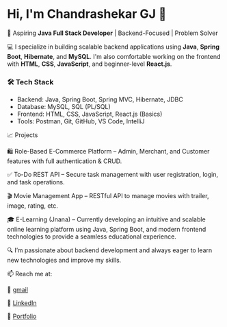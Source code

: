 # Hi, I'm Chandrashekar GJ 👋

🚀 Aspiring **Java Full Stack Developer** | Backend-Focused | Problem Solver

💻 I specialize in building scalable backend applications using **Java**, **Spring Boot**, **Hibernate**, and **MySQL**. I'm also comfortable working on the frontend with **HTML**, **CSS**, **JavaScript**, and beginner-level **React.js**.

### 🛠️ Tech Stack
- Backend: Java, Spring Boot, Spring MVC, Hibernate, JDBC
- Database: MySQL, SQL (PL/SQL)
- Frontend: HTML, CSS, JavaScript, React.js (Basics)
- Tools: Postman, Git, GitHub, VS Code, IntelliJ

📈 Projects

🛍️ Role-Based E-Commerce Platform – Admin, Merchant, and Customer features with full authentication & CRUD.

✅ To-Do REST API – Secure task management with user registration, login, and task operations.

🎬 Movie Management App – RESTful API to manage movies with trailer, image, rating, etc.

🎓 E-Learning (Jnana) – Currently developing an intuitive and scalable online learning platform using Java, Spring Boot, and modern frontend technologies to provide a seamless educational experience.


🔍 I’m passionate about backend development and always eager to learn new technologies and improve my skills.

📫 Reach me at:

📌 [gmail](chandrashekargj27@gmail.com)  

📌 [LinkedIn](https://www.linkedin.com/in/chandrashekargj/) 

📌 [Portfolio](https://gjchandrashekar27.github.io/portfolio/)
